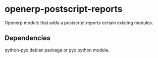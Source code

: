 openerp-postscript-reports
==========================

Openerp module that adds a postscript reports certain existing modules.

Dependencies
------------

python-pyx debian package or pyx python module.
